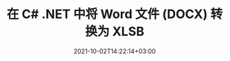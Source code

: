 ---
############################# Static ############################
layout: "autogen-gist"
date: 2021-10-02T14:22:14+03:00
draft: false
path: "zh/total/net/conversion/docx-to-xlsb/"
other_out_formats: "PDF DOC DOCX DOCM DOT DOTX DOTM TXT RTF HTML HTM MHTML MHT XLS XLSX XLSM XLSB XLT XLTX XLTM XLAM CSV TSV DIF SXC FODS PPT PPTX PPS PPSX PPSM POT POTX PPTM POTM ODT OTT OTP ODP ODS EMZ WMZ SVG SVGZ XPS TEX DCM WMF EMF BMP PNG GIF JPEG TIFF ICO WEBP JP2 TGA PSB PSD EPUB MD FODP JPG"
ad_headline: "将 DOCX 转换为 XLSB | 。网"
ad_description: "为您的 .NET 应用程序提供最准确的 DOCX 到 XLSB 文档转换解决方案。"

############################# Head ############################
head_title: "在 C# ASP.NET 中将 DOCX 转换为 XLSB | .NET Word 文档转换"
head_description: ".NET 文字处理文档转换 API。在 .NET（C#、VB.NET、ASP.NET 和 .NET Core）应用程序中将 DOCX 转换为 XLSB 和 100 多种其他图像和文件格式。将转换后的 XLSB 文档显示为 HTML 查看器。"

############################# Header ############################
title: "在 C# .NET 中将 Word 文件 (DOCX) 转换为 XLSB"
description: "在 C# VB.NET 和 ASP.NET 应用程序中以编程方式将 DOCX（Word 文件）转换为 XLSB，使用灵活的文档转换功能，您可以自定义生成的文档外观。将所有流行的文字处理文档格式转换为 Excel 电子表格、PowerPoint 演示文稿、PDF、Photoshop、电子书、Web 和图像文件格式。原生 .NET 转换 API 提供多种文档转换选项，可转换整个文档或根据选择性页码或页面范围选择源文档文件的特定页面，并轻松转换为支持的文档格式。"

############################# SubMenu ############################
submenu:
    enable: false

############################# Content ############################
content:
    enable: true
    block:
    - title_left: "如何在 C# .NET 中将 DOCX 转换为 XLSB"
      content_left: |
          按照这些简单的步骤在 .NET 中将 DOCX 转换为 XLSB。按原样查看转换后的 XLSB 文档或将其渲染并显示为 HTML，而无需使用任何外部软件。

          -   创建 **Converter** 对象以转换 DOCX 文档
          -   设置 XLSB 格式的转换选项
          -   调用**Converter**类实例的**Convert**方法转换为XLSB
          -   设置 HTML 查看器的选项
          -   创建 **Viewer** 对象以将转换后的 XLSB 查看为 HTML
          
      title_right: "下载和安装说明"
      content_right: |
          您需要 `GroupDocs.Conversion` 和 `GroupDocs.Viewer` 命名空间来将 word 文件格式转换为各种图像和文档类型，例如 PDF、Microsoft Office（Word、Excel、PowerPoint、Project、Outlook）、OpenDocument、HTML 和CAD图。探索 Conholdate.Total 提供的其他 [.NET APIs for Office 文档](https://products.conholdate.com/zh/total/net/)。
          
          从 [downloads](https://downloads.conholdate.com/total/net) 获取相应的程序集文件或从 [Nuget](https://www.nuget.org/packages/Conholdate.Total) 获取整个包/) 直接在您的工作区中添加“Conholdate.Total for .NET”。
          
      gisthash: "4f311c07ae9ee691b8afb7960aa6c806"
      gistfile: "word-to-pdf-conversion.cs"

    - title_left: "在 C# 中将文本或图像水印添加到 XLSB"
      content_left: |
          准确地将文档（DOCX 到 XLSB）转换为原始文件，并使用 C# .NET 将文本或图像水印应用于转换后的文档页面。

          -   创建 **Converter** 对象以转换 DOCX 文档
          -   创建 **WatermarkOptions** 类的新实例
          -   指定水印属性（颜色、宽度、文本、图像等）
          -   实例化正确的 **ConvertOptions** 类
          -   设置 **ConvertOptions** 实例的 **Watermark** 属性
          -   调用**Converter**类实例的**Convert**方法转换为XLSB
        
      title_right: "源文件信息提取"
      content_right: |
          文档信息提取功能不仅可以获取有关源文档文件的基本信息，还支持提取一些有价值的文件格式特定信息，例如 Microsoft Project 文件的项目开始和结束日期、PDF 文档的任何打印限制、 Outlook 数据文件等中包含的文件夹列表。

          在 Windows、Linux 或 macOS 等不同操作系统上转换流行的文档文件格式，同时使用 Windows Azure、Mono 和 Xamarin 等平台。
          
      gisthash: "a15affe15284876ce010a315a09da1f0"
      gistfile: "convert-word-to-pdf-and-add-text-watermark-to-converted-pdf.cs"

    - title_left: "将受密码保护的 Word 转换为 PDF"
      content_left: |
          使用 .NET API 的 Conholdate.Total，现在可以更轻松地在 .NET 中转换受密码保护的文档。只需添加几行 C# 代码，即可将受密码保护的 Microsoft Word 文档精确转换为 PDF 文件，而无需使用任何外部软件。

          -   定义 **LoadOptions** 并从文档特定的加载选项设置密码
          -   创建 **Converter** 对象以转换 Word 文档
          -   实例化 **PdfConvertOptions** 类
          -   调用**Converter**类实例的**Convert**方法转换为PDF
          
      title_right: "加载和转换远程文档"
      content_right: |
          使用 Conholdate.Total for .NET – 开发人员可以从各种远程位置和云文档存储资源（如 Amazon S3、Microsoft Azure Blob、FTP、本地磁盘、流或简单 URL）加载和转换文档。您只需指定获取远程文档流的方法，然后将其作为构造函数传递给 Converter 类。
          
          .NET API 的 Conholdate.Total 原生于 Windows 窗体、ASP.NET、WPF、WCF 或任何类型的基于 .NET Framework 2.0 或更高版本的应用程序。
          
      gisthash: "3b7541492166a47d49ca85c55b531055"
      gistfile: "convert-password-protected-word-to-pdf.cs"

############################# About Formats ############################
about_formats:
    enable: false
############################# More Formats ############################
more_formats:
    enable: true
    auto: false
    other_out_formats: PDF DOC DOCX DOCM DOT DOTX DOTM TXT RTF HTML HTM MHTML MHT XLS XLSX XLSM XLSB XLT XLTX XLTM XLAM CSV TSV DIF SXC FODS PPT PPTX PPS PPSX PPSM POT POTX PPTM POTM ODT OTT OTP ODP ODS EMZ WMZ SVG SVGZ XPS TEX DCM WMF EMF BMP PNG GIF JPEG TIFF ICO WEBP JP2 TGA PSB PSD EPUB MD FODP JPG
############################# Back to top ###############################
back_to_top:
  enable: true
---